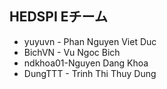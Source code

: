 ## HEDSPI Eチーム

* yuyuvn - Phan Nguyen Viet Duc
* BichVN - Vu Ngoc Bich
* ndkhoa01-Nguyen Dang Khoa
* DungTTT - Trinh Thi Thuy Dung
